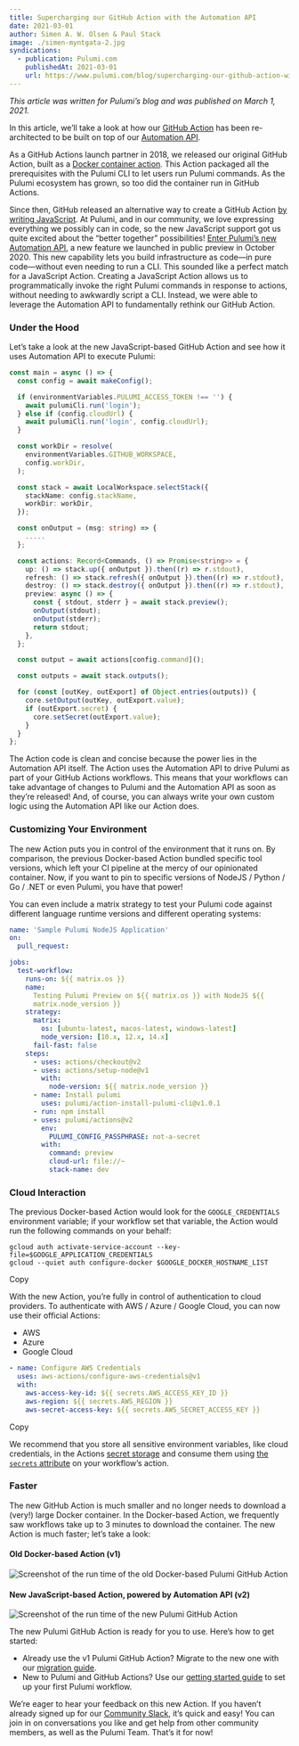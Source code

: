 ```yaml
---
title: Supercharging our GitHub Action with the Automation API
date: 2021-03-01
author: Simen A. W. Olsen & Paul Stack
image: ./simen-myntgata-2.jpg
syndications:
  - publication: Pulumi.com
    publishedAt: 2021-03-01
    url: https://www.pulumi.com/blog/supercharging-our-github-action-with-the-pulumi-automation-api/
---
```


_This article was written for Pulumi’s blog and was published on March 1, 2021._

In this article, we’ll take a look at how our
[GitHub Action](https://github.com/pulumi/actions) has been re-architected to be
built on top of our
[Automation API](https://www.pulumi.com/blog/automation-api/).

As a GitHub Actions launch partner in 2018, we released our original GitHub
Action, built as a
[Docker container action](https://docs.github.com/en/actions/creating-actions/creating-a-docker-container-action).
This Action packaged all the prerequisites with the Pulumi CLI to let users run
Pulumi commands. As the Pulumi ecosystem has grown, so too did the container run
in GitHub Actions.

Since then, GitHub released an alternative way to create a GitHub Action
[by writing JavaScript](https://docs.github.com/en/actions/creating-actions/creating-a-javascript-action).
At Pulumi, and in our community, we love expressing everything we possibly can
in code, so the new JavaScript support got us quite excited about the “better
together” possibilities!
[Enter Pulumi’s new Automation API](https://www.pulumi.com/blog/automation-api),
a new feature we launched in public preview in October 2020. This new capability
lets you build infrastructure as code—in pure code—without even needing to run a
CLI. This sounded like a perfect match for a JavaScript Action. Creating a
JavaScript Action allows us to programmatically invoke the right Pulumi commands
in response to actions, without needing to awkwardly script a CLI. Instead, we
were able to leverage the Automation API to fundamentally rethink our GitHub
Action.

### Under the Hood

Let’s take a look at the new JavaScript-based GitHub Action and see how it uses
Automation API to execute Pulumi:

```typescript
const main = async () => {
  const config = await makeConfig();

  if (environmentVariables.PULUMI_ACCESS_TOKEN !== '') {
    await pulumiCli.run('login');
  } else if (config.cloudUrl) {
    await pulumiCli.run('login', config.cloudUrl);
  }

  const workDir = resolve(
    environmentVariables.GITHUB_WORKSPACE,
    config.workDir,
  );

  const stack = await LocalWorkspace.selectStack({
    stackName: config.stackName,
    workDir: workDir,
  });

  const onOutput = (msg: string) => {
    .....
  };

  const actions: Record<Commands, () => Promise<string>> = {
    up: () => stack.up({ onOutput }).then((r) => r.stdout),
    refresh: () => stack.refresh({ onOutput }).then((r) => r.stdout),
    destroy: () => stack.destroy({ onOutput }).then((r) => r.stdout),
    preview: async () => {
      const { stdout, stderr } = await stack.preview();
      onOutput(stdout);
      onOutput(stderr);
      return stdout;
    },
  };

  const output = await actions[config.command]();

  const outputs = await stack.outputs();

  for (const [outKey, outExport] of Object.entries(outputs)) {
    core.setOutput(outKey, outExport.value);
    if (outExport.secret) {
      core.setSecret(outExport.value);
    }
  }
};

```

The Action code is clean and concise because the power lies in the Automation
API itself. The Action uses the Automation API to drive Pulumi as part of your
GitHub Actions workflows. This means that your workflows can take advantage of
changes to Pulumi and the Automation API as soon as they’re released! And, of
course, you can always write your own custom logic using the Automation API like
our Action does.

### Customizing Your Environment

The new Action puts you in control of the environment that it runs on. By
comparison, the previous Docker-based Action bundled specific tool versions,
which left your CI pipeline at the mercy of our opinionated container. Now, if
you want to pin to specific versions of NodeJS / Python / Go / .NET or even
Pulumi, you have that power!

You can even include a matrix strategy to test your Pulumi code against
different language runtime versions and different operating systems:

```yaml
name: 'Sample Pulumi NodeJS Application'
on:
  pull_request:

jobs:
  test-workflow:
    runs-on: ${{ matrix.os }}
    name:
      Testing Pulumi Preview on ${{ matrix.os }} with NodeJS ${{
      matrix.node_version }}
    strategy:
      matrix:
        os: [ubuntu-latest, macos-latest, windows-latest]
        node_version: [10.x, 12.x, 14.x]
      fail-fast: false
    steps:
      - uses: actions/checkout@v2
      - uses: actions/setup-node@v1
        with:
          node-version: ${{ matrix.node_version }}
      - name: Install pulumi
        uses: pulumi/action-install-pulumi-cli@v1.0.1
      - run: npm install
      - uses: pulumi/actions@v2
        env:
          PULUMI_CONFIG_PASSPHRASE: not-a-secret
        with:
          command: preview
          cloud-url: file://~
          stack-name: dev
```

### Cloud Interaction

The previous Docker-based Action would look for the `GOOGLE_CREDENTIALS`
environment variable; if your workflow set that variable, the Action would run
the following commands on your behalf:

```shell
gcloud auth activate-service-account --key-file=$GOOGLE_APPLICATION_CREDENTIALS
gcloud --quiet auth configure-docker $GOOGLE_DOCKER_HOSTNAME_LIST

```

Copy

With the new Action, you’re fully in control of authentication to cloud
providers. To authenticate with AWS / Azure / Google Cloud, you can now use
their official Actions:

- AWS
- Azure
- Google Cloud

```yaml
- name: Configure AWS Credentials
  uses: aws-actions/configure-aws-credentials@v1
  with:
    aws-access-key-id: ${{ secrets.AWS_ACCESS_KEY_ID }}
    aws-region: ${{ secrets.AWS_REGION }}
    aws-secret-access-key: ${{ secrets.AWS_SECRET_ACCESS_KEY }}
```

Copy

We recommend that you store all sensitive environment variables, like cloud
credentials, in the Actions
[secret storage](https://docs.github.com/en/actions/reference/encrypted-secrets/)
and consume them using
[the `secrets` attribute](https://docs.github.com/en/actions/reference/encrypted-secrets#using-encrypted-secrets-in-a-workflow)
on your workflow’s action.

### Faster

The new GitHub Action is much smaller and no longer needs to download a (very!)
large Docker container. In the Docker-based Action, we frequently saw workflows
take up to 3 minutes to download the container. The new Action is much faster;
let’s take a look:

#### Old Docker-based Action (v1)

![Screenshot of the run time of the old Docker-based Pulumi GitHub Action](https://www.pulumi.com/blog/supercharging-our-github-action-with-the-pulumi-automation-api/old-action.png)

#### New JavaScript-based Action, powered by Automation API (v2)

![Screenshot of the run time of the new Pulumi GitHub Action](https://www.pulumi.com/blog/supercharging-our-github-action-with-the-pulumi-automation-api/new-action.png)

The new Pulumi GitHub Action is ready for you to use. Here’s how to get started:

- Already use the v1 Pulumi GitHub Action? Migrate to the new one with our
  [migration guide](https://www.pulumi.com/docs/iac/packages-and-automation/continuous-delivery/github-actions#migrating-from-github-action-v1).
- New to Pulumi and GitHub Actions? Use our
  [getting started guide](https://www.pulumi.com/docs/iac/packages-and-automation/continuous-delivery/github-actions/)
  to set up your first Pulumi workflow.

We’re eager to hear your feedback on this new Action. If you haven’t already
signed up for our [Community Slack](https://slack.pulumi.com/), it’s quick and
easy! You can join in on conversations you like and get help from other
community members, as well as the Pulumi Team. That’s it for now!
